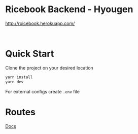 # Ricebook Backend - Hyougen

http://roicebook.herokuapp.com/

<br>

# Quick Start

Clone the project on your desired location

```bash
yarn install
yarn dev
```

For external configs create `.env` file

# Routes

[Docs](./doc.md)

